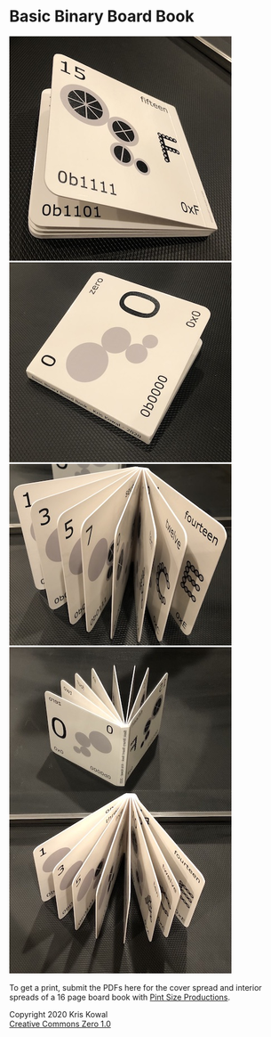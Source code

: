 # Basic Binary Board Book

![Back Cover](bbbb-physical-cover-back.jpg)
![Front Cover](bbbb-physical-cover-front.jpg)
![Interior](bbbb-physical-interior.jpg)
![Mirror](bbbb-physical-mirror.jpg)

To get a print, submit the PDFs here for the cover spread and interior spreads
of a 16 page board book with
[Pint Size Productions](https://customboardbooks.pintsizeproductions.com/product/designer-board-book-16-page).

Copyright 2020 Kris Kowal<br>
[Creative Commons Zero 1.0](LICENSE)
